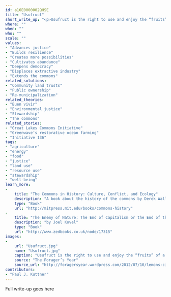 ```yaml
---
id: a16E0000002QHSE
title: "Usufruct"
short_write_up: "<p>Usufruct is the right to use and enjoy the “fruits” of a given resource, as long as the resource itself is preserved. The term comes from Roman property law, but is also used to describe ancient and Indigenous land-use paradigms in which land is held in common while individuals retain the right to hunt, fish, garden, or otherwise use the land sustainably. Usufruct is a key tenet of commons economies, offering a more just and sustainable alternative to private ownership. It is a recognition that we do not own the land and its resources — we are stewards, maintaining and improving our world for future generations.</p>"
where: ""
when: ""
who: ""
scale: ""
values:
- "Advances justice"
- "Builds resilience"
- "Creates more possibilities"
- "Cultivates abundance"
- "Deepens democracy"
- "Displaces extractive industry"
- "Extends the commons"
related_solutions:
- "Community land trusts"
- "Public ownership"
- "Re-municipalization"
related_theories:
- "Buen vivir"
- "Environmental justice"
- "Stewardship"
- "The commons"
related_stories:
- "Great Lakes Commons Initiative"
- "Greenwave’s restorative ocean farming"
- "Initiative 136"
tags:
- "agriculture"
- "energy"
- "food"
- "justice"
- "land use"
- "resource use"
- "stewardship"
- "well-being"
learn_more:
-
    title: "The Commons in History: Culture, Conflict, and Ecology"
    description: "A book about the history of the commons by Derek Wall"
    type: "Book"
    url: "http://mitpress.mit.edu/books/commons-history"
-
    title: "The Enemy of Nature: The End of Capitalism or the End of the World?"
    description: "by Joel Kovel"
    type: "Book"
    url: "http://www.zedbooks.co.uk/node/17315"
images:
-
    url: "Usufruct.jpg"
    name: "Usufruct.jpg"
    caption: "Usufruct is the right to use and enjoy the “fruits” of a given resource, as long as the resource itself is preserved."
    source: "The Forager’s Year"
    source_url: "http://foragersyear.wordpress.com/2012/07/10/lemons-citrus-x-limon-and-the-idea-of-usufruct/"
contributors:
- "Paul J. Kuttner"
---
```

Full write-up goes here
